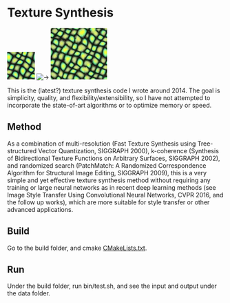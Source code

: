 # Texture Synthesis #

![input](./data/161.jpg)
![->](https://upload.wikimedia.org/wikipedia/commons/thumb/8/8d/U%2B2192.svg/25px-U%2B2192.svg.png)
![output](./data/161_119x131.jpg)

This is the (latest?) texture synthesis code I wrote around 2014.
The goal is simplicity, quality, and flexibility/extensibility, so I have not attempted to incorporate the state-of-art algorithms or to optimize memory or speed.

## Method ##

As a combination of multi-resolution (Fast Texture Synthesis using Tree-structured Vector Quantization, SIGGRAPH 2000), k-coherence (Synthesis of Bidirectional Texture Functions on Arbitrary Surfaces, SIGGRAPH 2002), and randomized search (PatchMatch: A Randomized Correspondence Algorithm for Structural Image Editing, SIGGRAPH 2009), this is a very simple and yet effective texture synthesis method without requiring any training or large neural networks as in recent deep learning methods (see Image Style Transfer Using Convolutional Neural Networks, CVPR 2016, and the follow up works), which are more suitable for style transfer or other advanced applications.

## Build ##

Go to the build folder, and cmake [CMakeLists.txt](./CMakeLists.txt).

## Run ##

Under the build folder, run bin/test.sh, and see the input and output under the data folder.
